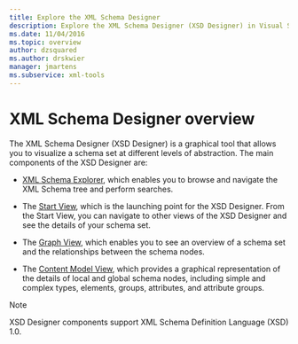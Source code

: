 ```yaml
---
title: Explore the XML Schema Designer
description: Explore the XML Schema Designer (XSD Designer) in Visual Studio, a graphical tool that allows you to visualize a schema set at different levels of abstraction.
ms.date: 11/04/2016
ms.topic: overview
author: dzsquared
ms.author: drskwier
manager: jmartens
ms.subservice: xml-tools
---
```

# XML Schema Designer overview

The XML Schema Designer (XSD Designer) is a graphical tool that allows you to visualize a schema set at different levels of abstraction. The main components of the XSD Designer are:

- [XML Schema Explorer](../xml-tools/xml-schema-explorer.md), which enables you to browse and navigate the XML Schema tree and perform searches.

- The [Start View](../xml-tools/start-view.md), which is the launching point for the XSD Designer. From the Start View, you can navigate to other views of the XSD Designer and see the details of your schema set.

- The [Graph View](../xml-tools/graph-view.md), which enables you to see an overview of a schema set and the relationships between the schema nodes.

- The [Content Model View](../xml-tools/content-model-view.md), which provides a graphical representation of the details of local and global schema nodes, including simple and complex types, elements, groups, attributes, and attribute groups.

> [!NOTE]
> XSD Designer components support XML Schema Definition Language (XSD) 1.0.